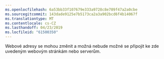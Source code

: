```yaml
---
ms.openlocfilehash: 6a53bb33f107679e333a9728c8e709f47a2a0cbe
ms.sourcegitcommit: 143dade9125e7b5173ca2a3a902bcd6f4b14067f
ms.translationtype: MT
ms.contentlocale: cs-CZ
ms.lasthandoff: 04/23/2019
ms.locfileid: "61500350"
---
```

Webové adresy se mohou změnit a možná nebude možné se připojit ke zde uvedeným webovým stránkám nebo serverům.
